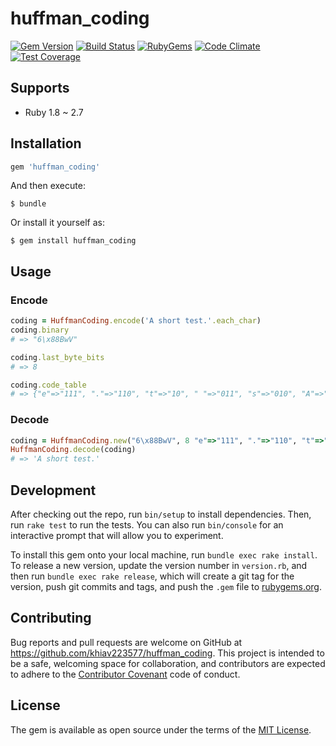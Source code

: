 # huffman_coding

[![Gem Version](https://img.shields.io/gem/v/huffman_coding.svg?style=flat)](http://rubygems.org/gems/huffman_coding)
[![Build Status](https://travis-ci.com/khiav223577/huffman_coding.svg?branch=master)](https://travis-ci.org/khiav223577/huffman_coding)
[![RubyGems](http://img.shields.io/gem/dt/huffman_coding.svg?style=flat)](http://rubygems.org/gems/huffman_coding)
[![Code Climate](https://codeclimate.com/github/khiav223577/huffman_coding/badges/gpa.svg)](https://codeclimate.com/github/khiav223577/huffman_coding)
[![Test Coverage](https://codeclimate.com/github/khiav223577/huffman_coding/badges/coverage.svg)](https://codeclimate.com/github/khiav223577/huffman_coding/coverage)

## Supports
- Ruby 1.8 ~ 2.7

## Installation

```ruby
gem 'huffman_coding'
```

And then execute:

    $ bundle

Or install it yourself as:

    $ gem install huffman_coding

## Usage

### Encode
```rb
coding = HuffmanCoding.encode('A short test.'.each_char)
coding.binary
# => "6\x88BwV"

coding.last_byte_bits
# => 8

coding.code_table
# => {"e"=>"111", "."=>"110", "t"=>"10", " "=>"011", "s"=>"010", "A"=>"0011", "h"=>"0010", "o"=>"0001", "r"=>"0000"}
```

### Decode
```rb
coding = HuffmanCoding.new("6\x88BwV", 8 "e"=>"111", "."=>"110", "t"=>"10", " "=>"011", "s"=>"010", "A"=>"0011", "h"=>"0010", "o"=>"0001", "r"=>"0000")
HuffmanCoding.decode(coding)
# => 'A short test.'
```


## Development

After checking out the repo, run `bin/setup` to install dependencies. Then, run `rake test` to run the tests. You can also run `bin/console` for an interactive prompt that will allow you to experiment.

To install this gem onto your local machine, run `bundle exec rake install`. To release a new version, update the version number in `version.rb`, and then run `bundle exec rake release`, which will create a git tag for the version, push git commits and tags, and push the `.gem` file to [rubygems.org](https://rubygems.org).

## Contributing

Bug reports and pull requests are welcome on GitHub at https://github.com/khiav223577/huffman_coding. This project is intended to be a safe, welcoming space for collaboration, and contributors are expected to adhere to the [Contributor Covenant](http://contributor-covenant.org) code of conduct.


## License

The gem is available as open source under the terms of the [MIT License](http://opensource.org/licenses/MIT).

